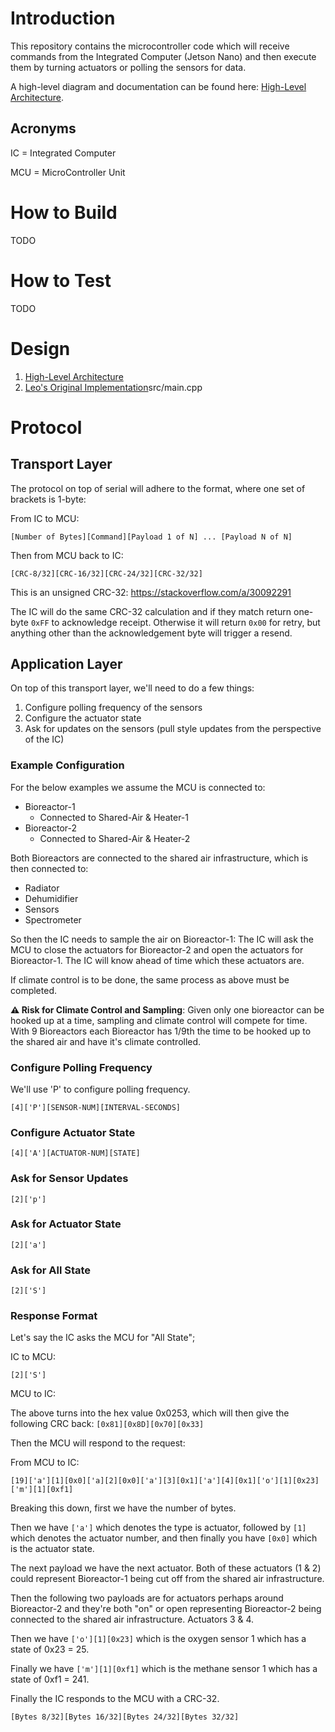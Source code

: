 # Introduction
This repository contains the microcontroller code which will receive commands from the Integrated Computer (Jetson Nano) and then execute them by turning actuators or polling the sensors for data.

A high-level diagram and documentation can be found here: [High-Level Architecture](https://app.nuclino.com/Canacompost-Systems/Canacompost/High-Level-Architecture-2d4dbe05-6e8d-4563-9f24-c729c32722a6).

## Acronyms
IC = Integrated Computer

MCU = MicroController Unit

# How to Build

TODO

# How to Test

TODO

# Design

1. [High-Level Architecture](https://app.nuclino.com/Canacompost-Systems/Canacompost/High-Level-Architecture-2d4dbe05-6e8d-4563-9f24-c729c32722a6)
2. [Leo's Original Implementation](https://github.com/leomorpho/compost-manager-embedded/blob/221d68fc25802f619a93a790fc751dfb9ebc9471/)src/main.cpp

# Protocol

## Transport Layer
The protocol on top of serial will adhere to the format, where one set of brackets is 1-byte:

From IC to MCU:

`[Number of Bytes][Command][Payload 1 of N] ... [Payload N of N]`

Then from MCU back to IC:

`[CRC-8/32][CRC-16/32][CRC-24/32][CRC-32/32]`

This is an unsigned CRC-32: https://stackoverflow.com/a/30092291

The IC will do the same CRC-32 calculation and if they match return one-byte `0xFF` to acknowledge receipt. Otherwise it will return `0x00` for retry, but anything other than the acknowledgement byte will trigger a resend.

## Application Layer

On top of this transport layer, we'll need to do a few things:
1. Configure polling frequency of the sensors
2. Configure the actuator state
3. Ask for updates on the sensors (pull style updates from the perspective of the IC)

### Example Configuration

For the below examples we assume the MCU is connected to:
* Bioreactor-1
    * Connected to Shared-Air & Heater-1
* Bioreactor-2
    * Connected to Shared-Air & Heater-2

Both Bioreactors are connected to the shared air infrastructure, which is then connected to:
* Radiator
* Dehumidifier
* Sensors
* Spectrometer

So then the IC needs to sample the air on Bioreactor-1: The IC will ask the MCU to close the actuators for Bioreactor-2 and open the actuators for Bioreactor-1. The IC will know ahead of time which these actuators are.

If climate control is to be done, the same process as above must be completed.

**⚠️ Risk for Climate Control and Sampling**: Given only one bioreactor can be hooked up at a time, sampling and climate control will compete for time. With 9 Bioreactors each Bioreactor has 1/9th the time to be hooked up to the shared air and have it's climate controlled.

### Configure Polling Frequency

We'll use 'P' to configure polling frequency.

`[4]['P'][SENSOR-NUM][INTERVAL-SECONDS]`

### Configure Actuator State

`[4]['A'][ACTUATOR-NUM][STATE]`

### Ask for Sensor Updates
`[2]['p']`

### Ask for Actuator State

`[2]['a']`

### Ask for All State

`[2]['S']`

### Response Format

Let's say the IC asks the MCU for "All State";

IC to MCU:

`[2]['S']`

MCU to IC:

The above turns into the hex value 0x0253, which will then give the following CRC back:
`[0x81][0x8D][0x70][0x33]`

Then the MCU will respond to the request:

From MCU to IC:

`[19]['a'][1][0x0]['a][2][0x0]['a'][3][0x1]['a'][4][0x1]['o'][1][0x23]['m'][1][0xf1]`

Breaking this down, first we have the number of bytes.

Then we have `['a']` which denotes the type is actuator, followed by `[1]` which denotes the actuator number, and then finally you have `[0x0]` which is the actuator state.

The next payload we have the next actuator. Both of these actuators (1 & 2) could represent Bioreactor-1 being cut off from the shared air infrastructure.

Then the following two payloads are for actuators perhaps around Bioreactor-2 and they're both "on" or open representing Bioreactor-2 being connected to the shared air infrastructure. Actuators 3 & 4.

Then we have `['o'][1][0x23]` which is the oxygen sensor 1 which has a state of 0x23 = 25.

Finally we have `['m'][1][0xf1]` which is the methane sensor 1 which has a state of 0xf1 = 241.

Finally the IC responds to the MCU with a CRC-32.

`[Bytes 8/32][Bytes 16/32][Bytes 24/32][Bytes 32/32]`